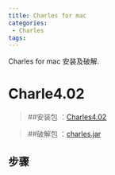 ```yaml
---
title: Charles for mac
categories:
 - Charles
tags:
---
```


Charles for mac 安装及破解.

# Charle4.02 

> ##安装包 ：[Charles4.02](https://github.com/hi2t/Blog.picture/blob/master/charles/Charles402.dmg?raw=true)

> ##破解包 ：[charles.jar](https://github.com/hi2t/Blog.picture/blob/master/charles/charles.jar?raw=true)

## 步骤


